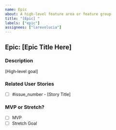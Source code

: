 ```yaml
---
name: Epic
about: A high-level feature area or feature group
title: "[Epic] "
labels: ["epic"]
assignees: ["larevolucia"]
---
```


## Epic: [Epic Title Here]

### Description
[High‑level goal]

### Related User Stories
- [ ] #issue_number - [Story Title]

### MVP or Stretch?
- [ ] MVP
- [ ] Stretch Goal
